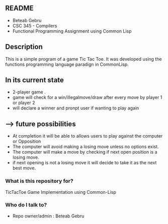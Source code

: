 ## README #
* Beteab Gebru
* CSC 345 - Compilers
* Functional Programming Assignment using Common Lisp

## Description 
This is a simple program of a game Tic Tac Toe. 
It was developed using the functions programming language paradign in CommonLisp. 

## In its current state 
* 2-player game .
* game will check for a win/illegalmove/draw after every move by player 1 or player 2
* will declare a winner and pronpt user if wanting to play again

## --> future possibilities
* At completion it will be able to allows users to play against the computer or Opposition
* The computer will avoid making a losing move unless no options exist. 
* The computer will make a move by checking if next open position is a losing move. 
* if next opening is not a losing move it will decide to take it as the next best move.

### What is this repository for? ###
TicTacToe Game Implementation using Common-Lisp 


### Who do I talk to? ###
* Repo owner/admin : Beteab Gebru
